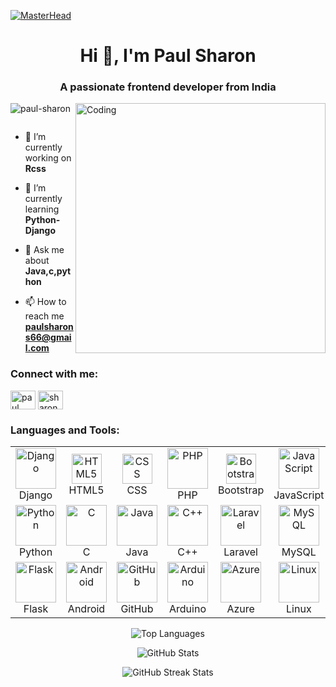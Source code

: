 [![MasterHead](https://1.bp.blogspot.com/-7A4WynwLsMw/XbBpCXG8fHI/AAAAAAAAMt4/uOa1bpLskYgrwGbllhSu2SDj_Mig8SXJQCLcBGAsYHQ/s1600/2000_600px.gif)](https://Paul-sharon.io)
<h1 align="center">Hi 👋, I'm Paul Sharon</h1>
<h3 align="center">A passionate frontend developer from India</h3>
<img align="right" alt="Coding" width="400" src="https://cdn.dribbble.com/users/1162077/screenshots/3848914/programmer.gif">
<p align="left"> <img src="https://komarev.com/ghpvc/?username=paul-sharon&label=Profile%20views&color=0e75b6&style=flat" alt="paul-sharon" /> </p>

<p align="left"> <a href="https://twitter.com/" target="blank"><img src="https://img.shields.io/twitter/follow/?logo=twitter&style=for-the-badge" alt="" /></a> </p>

- 🔭 I’m currently working on **Rcss**

- 🌱 I’m currently learning **Python-Django**

- 💬 Ask me about **Java,c,python**

- 📫 How to reach me **paulsharons66@gmail.com**

<h3 align="left">Connect with me:</h3>
<p align="left">
<a href="https://www.linkedin.com/in/paul-sharon-simenthy-8160bb2ba/" target="blank"><img align="center" src="https://raw.githubusercontent.com/rahuldkjain/github-profile-readme-generator/master/src/images/icons/Social/linked-in-alt.svg" alt="paul sharon simenthy" height="30" width="40" /></a>
<a href="https://www.instagram.com/sharon_simenthy/" target="blank"><img align="center" src="https://raw.githubusercontent.com/rahuldkjain/github-profile-readme-generator/master/src/images/icons/Social/instagram.svg" alt="sharon_simenthy" height="30" width="40" /></a>
</p>

<h3 align="left">Languages and Tools:</h3>
<table align="center">
   <tr>
      <td align="center" width="96">
         <a href="https://www.djangoproject.com/" target="_blank" rel="noreferrer">
            <img src="https://cdn.worldvectorlogo.com/logos/django-community.svg" alt="Django" width="65" height="65" />
         </a>
         <br>Django
      </td>
      <td align="center" width="96">
         <a href="https://www.w3.org/html/" target="_blank" rel="noreferrer">
            <img src="https://skillicons.dev/icons?i=html" width="48" height="48" alt="HTML5" />
         </a>
         <br>HTML5
      </td>
      <td align="center" width="96">
         <a href="https://www.w3schools.com/css/" target="_blank" rel="noreferrer">
            <img src="https://skillicons.dev/icons?i=css" width="48" height="48" alt="CSS" />
         </a>
         <br>CSS
      </td>
      <td align="center" width="96">
         <a href="https://www.php.net" target="_blank" rel="noreferrer">
            <img src="https://www.vectorlogo.zone/logos/php/php-icon.svg" alt="PHP" width="65" height="65" />
         </a>
         <br>PHP
      </td>
      <td align="center" width="96">
         <img src="https://skillicons.dev/icons?i=bootstrap" width="48" height="48" alt="Bootstrap" />
         <br>Bootstrap
      </td>
      <td align="center" width="96">
         <a href="https://developer.mozilla.org/en-US/docs/Web/JavaScript" target="_blank" rel="noreferrer">
            <img src="https://skillicons.dev/icons?i=js" alt="JavaScript" width="65" height="65" />
         </a>
         <br>JavaScript
      </td>
      <td align="center" width="96">
         <a href="https://nodejs.org/en" target="_blank" rel="noreferrer">
            <img src="https://skillicons.dev/icons?i=nodejs" alt="Node.js" width="65" height="65" />
         </a>
         <br>Node.js
      </td>
   </tr>
   <tr>
      <td align="center" width="96">
         <a href="https://www.python.org" target="_blank" rel="noreferrer">
            <img src="https://skillicons.dev/icons?i=python" alt="Python" width="65" height="65" />
         </a>
         <br>Python
      </td>
      <td align="center" width="96">
         <a href="https://www.cprogramming.com/" target="_blank" rel="noreferrer">
            <img src="https://skillicons.dev/icons?i=c" alt="C" width="65" height="65" />
         </a>
         <br>C
      </td>
      <td align="center" width="96">
         <a href="https://www.java.com" target="_blank" rel="noreferrer">
            <img src="https://skillicons.dev/icons?i=java" width="65" height="65" alt="Java" />
         </a>
         <br>Java
      </td>
      <td align="center" width="96">
         <a href="https://www.w3schools.com/cpp/" target="_blank" rel="noreferrer">
            <img src="https://skillicons.dev/icons?i=cpp" alt="C++" width="65" height="65" />
         </a>
         <br>C++
      </td>
      <td align="center" width="96">
         <a href="https://laravel.com/" target="_blank" rel="noreferrer">
            <img src="https://skillicons.dev/icons?i=laravel" alt="Laravel" width="65" height="65" />
         </a>
         <br>Laravel
      </td>
      <td align="center" width="96">
         <a href="https://www.mysql.com/" target="_blank" rel="noreferrer">
            <img src="https://skillicons.dev/icons?i=mysql" alt="MySQL" width="65" height="65" />
         </a>
         <br>MySQL
      </td>
      <td align="center" width="96">
         <a href="https://www.oracle.com/" target="_blank" rel="noreferrer">
            <img src="https://www.vectorlogo.zone/logos/oracle/oracle-icon.svg" alt="Oracle" width="65" height="65" />
         </a>
         <br>Oracle
      </td>
   </tr>
   <tr>
      <td align="center" width="96">
         <a href="https://flask.palletsprojects.com/" target="_blank" rel="noreferrer">
            <img src="https://www.vectorlogo.zone/logos/pocoo_flask/pocoo_flask-icon.svg" alt="Flask" width="65" height="65" />
         </a>
         <br>Flask
      </td>
      <td align="center" width="96">
         <a href="https://developer.android.com" target="_blank" rel="noreferrer">
            <img src="https://upload.wikimedia.org/wikipedia/commons/d/d7/Android_robot.svg" alt="Android" width="65" height="65" />
         </a>
         <br>Android
      </td>
      <td align="center" width="96">
         <a href="https://github.com" target="_blank" rel="noreferrer">
            <img src="https://skillicons.dev/icons?i=github" alt="GitHub" width="65" height="65" />
         </a>
         <br>GitHub
      </td>
      <td align="center" width="96">
         <a href="https://www.arduino.cc/" target="_blank" rel="noreferrer">
            <img src="https://cdn.worldvectorlogo.com/logos/arduino-1.svg" alt="Arduino" width="65" height="65" />
         </a>
         <br>Arduino
      </td>
      <td align="center" width="96">
         <a href="https://azure.microsoft.com/en-in/" target="_blank" rel="noreferrer">
            <img src="https://www.vectorlogo.zone/logos/microsoft_azure/microsoft_azure-icon.svg" alt="Azure" width="65" height="65" />
         </a>
         <br>Azure
      </td>
      <td align="center" width="96">
         <a href="https://www.linux.org/" target="_blank" rel="noreferrer">
            <img src="https://skillicons.dev/icons?i=linux" alt="Linux" width="65" height="65" />
         </a>
         <br>Linux
      </td>
      <td align="center" width="96">
         <a href="https://www.photoshop.com/en" target="_blank" rel="noreferrer">
            <img src="https://skillicons.dev/icons?i=ps" alt="Photoshop" width="65" height="65" />
         </a>
         <br>Photoshop
      </td>
   </tr>
</table>


<p align="center">
  <!-- Top Languages Card -->
  <img src="https://github-readme-stats.vercel.app/api/top-langs?username=paul-sharon&show_icons=true&locale=en&layout=compact&theme=radical" alt="Top Languages" />
</p>

<p align="center">
  <!-- GitHub Stats Card -->
  <img src="https://github-readme-stats.vercel.app/api?username=paul-sharon&show_icons=true&locale=en&theme=radical" alt="GitHub Stats" />
</p>

<p align="center">
  <img src="https://github-readme-streak-stats.herokuapp.com/?user=paul-sharon&theme=dark" alt="GitHub Streak Stats" />
</p>

